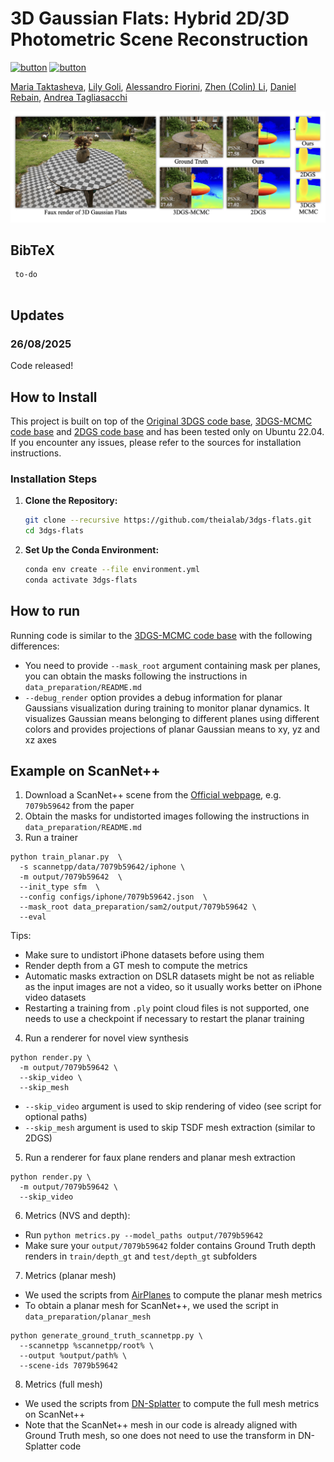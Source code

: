 # 3D Gaussian Flats: Hybrid 2D/3D Photometric Scene Reconstruction

[![button](https://img.shields.io/badge/Project%20Website-orange?style=for-the-badge)](https://theialab.github.io/3dgs-flats/)
[![button](https://img.shields.io/badge/Paper-blue?style=for-the-badge)](to-do)

<span class="author-block">
  <a href="https://mtaktash.github.io/">Maria Taktasheva</a>,
</span>
<span class="author-block">
  <a href="https://lilygoli.github.io/">Lily Goli</a>,
</span>
<span class="author-block">
  <a href="https://github.com/FloweroCoder/">Alessandro Fiorini</a>,
</span>
<span class="author-block">
  <a href="https://colinzhenli.github.io/">Zhen (Colin) Li</a>,
</span>
<span class="author-block">
  <a href="http://drebain.com/"> Daniel Rebain</a>,
</span>
<span class="author-block">
  <a href="https://taiya.github.io/">Andrea Tagliasacchi</a>
</span>

![Teaser image](assets/teaser.png)


<section class="section" id="BibTeX">
  <div class="container is-max-desktop content">
    <h2 class="title">BibTeX</h2>
    <pre><code> to-do
   </code></pre>
  </div>
</section>



## Updates
### 26/08/2025

Code released!

## How to Install
This project is built on top of the [Original 3DGS code base](https://github.com/graphdeco-inria/gaussian-splatting), [3DGS-MCMC code base](https://github.com/ubc-vision/3dgs-mcmc) and [2DGS code base](https://github.com/hbb1/2d-gaussian-splatting) and has been tested only on Ubuntu 22.04. If you encounter any issues, please refer to the sources for installation instructions.


### Installation Steps

1. **Clone the Repository:**
   ```sh
   git clone --recursive https://github.com/theialab/3dgs-flats.git
   cd 3dgs-flats
   ```
2. **Set Up the Conda Environment:**
    ```sh
    conda env create --file environment.yml
    conda activate 3dgs-flats
    ```

## How to run
Running code is similar to the [3DGS-MCMC code base](https://github.com/ubc-vision/3dgs-mcmc) with the following differences:

- You need to provide `--mask_root` argument containing mask per planes, you can obtain the masks following the instructions in `data_preparation/README.md`
- `--debug_render` option provides a debug information for planar Gaussians visualization during training to monitor planar dynamics. It visualizes Gaussian means belonging to different planes using different colors and provides projections of planar Gaussian means to xy, yz and xz axes


## Example on ScanNet++

1. Download a ScanNet++ scene from the [Official webpage](https://kaldir.vc.in.tum.de/scannetpp/), e.g. `7079b59642` from the paper
2. Obtain the masks for undistorted images following the instructions in `data_preparation/README.md`
3. Run a trainer

```
python train_planar.py  \
  -s scannetpp/data/7079b59642/iphone \
  -m output/7079b59642  \
  --init_type sfm  \
  --config configs/iphone/7079b59642.json  \
  --mask_root data_preparation/sam2/output/7079b59642 \
  --eval
```
Tips:
- Make sure to undistort iPhone datasets before using them
- Render depth from a GT mesh to compute the metrics
- Automatic masks extraction on DSLR datasets might be not as reliable as the input images are not a video, so it usually works better on iPhone video datasets 
- Restarting a training from `.ply` point cloud files is not supported, one needs to use a checkpoint if necessary to restart the planar training

4. Run a renderer for novel view synthesis

```
python render.py \
  -m output/7079b59642 \
  --skip_video \
  --skip_mesh
```
- `--skip_video` argument is used to skip rendering of video (see script for optional paths)
- `--skip_mesh` argument is used to skip TSDF mesh extraction (similar to 2DGS)

5. Run a renderer for faux plane renders and planar mesh extraction

```
python render.py \
  -m output/7079b59642 \
  --skip_video
```

6. Metrics (NVS and depth):
- Run `python metrics.py --model_paths output/7079b59642`
- Make sure your `output/7079b59642` folder contains Ground Truth depth renders in `train/depth_gt` and `test/depth_gt` subfolders

7. Metrics (planar mesh)
- We used the scripts from [AirPlanes](https://github.com/nianticlabs/airplanes) to compute the planar mesh metrics
- To obtain a planar mesh for ScanNet++, we used the script in `data_preparation/planar_mesh`

```
python generate_ground_truth_scannetpp.py \
  --scannetpp %scannetpp/root% \
  --output %output/path% \
  --scene-ids 7079b59642
```

8. Metrics (full mesh)
- We used the scripts from [DN-Splatter](https://github.com/maturk/dn-splatter) to compute the full mesh metrics on ScanNet++
- Note that the ScanNet++ mesh in our code is already aligned with Ground Truth mesh, so one does not need to use the transform in DN-Splatter code